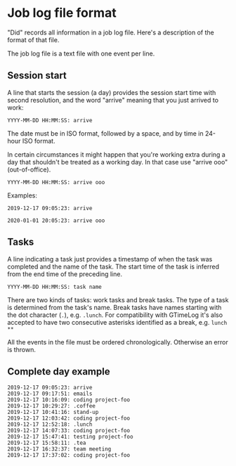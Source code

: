 # Job log file format

"Did" records all information in a job log file. Here's a description of the
format of that file.

The job log file is a text file with one event per line.

## Session start

A line that starts the session (a day) provides the session start time with second
resolution, and the word "arrive" meaning that you just arrived to work:

```
YYYY-MM-DD HH:MM:SS: arrive
```

The date must be in ISO format, followed by a space, and by time in 24-hour ISO
format.

In certain circumstances it might happen that you're working extra during a day
that shouldn't be treated as a working day. In that case use "arrive ooo"
(out-of-office).

```
YYYY-MM-DD HH:MM:SS: arrive ooo
```

Examples:

```
2019-12-17 09:05:23: arrive
```

```
2020-01-01 20:05:23: arrive ooo
```


## Tasks

A line indicating a task just provides a timestamp of when the task was completed
and the name of the task. The start time of the task is inferred from the end
time of the preceding line.

```
YYYY-MM-DD HH:MM:SS: task name
```

There are two kinds of tasks: work tasks and break tasks.
The type of a task is determined from the task's name.
Break tasks have names starting with the dot character (`.`), e.g. `.lunch`.
For compatibility with GTimeLog it's also accepted to have two consecutive
asterisks identified as a break, e.g. `lunch **`

All the events in the file must be ordered chronologically.
Otherwise an error is thrown.

## Complete day example

```
2019-12-17 09:05:23: arrive
2019-12-17 09:17:51: emails
2019-12-17 10:16:09: coding project-foo
2019-12-17 10:29:27: .coffee
2019-12-17 10:41:16: stand-up
2019-12-17 12:03:42: coding project-foo
2019-12-17 12:52:18: .lunch
2019-12-17 14:07:33: coding project-foo
2019-12-17 15:47:41: testing project-foo
2019-12-17 15:58:11: .tea
2019-12-17 16:32:37: team meeting
2019-12-17 17:37:02: coding project-foo
```
